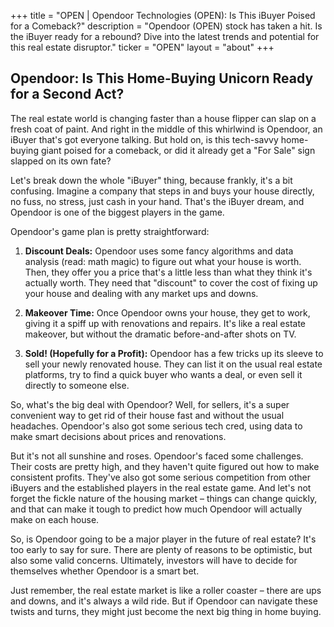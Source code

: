 +++
title = "OPEN |  Opendoor Technologies (OPEN):  Is This iBuyer Poised for a Comeback?"
description = "Opendoor (OPEN) stock has taken a hit. Is the iBuyer ready for a rebound? Dive into the latest trends and potential for this real estate disruptor."
ticker = "OPEN"
layout = "about"
+++

        


## Opendoor: Is This Home-Buying Unicorn Ready for a Second Act?

The real estate world is changing faster than a house flipper can slap on a fresh coat of paint. And right in the middle of this whirlwind is Opendoor, an iBuyer that's got everyone talking. But hold on, is this tech-savvy home-buying giant poised for a comeback, or did it already get a "For Sale" sign slapped on its own fate?

Let's break down the whole "iBuyer" thing, because frankly, it's a bit confusing. Imagine a company that steps in and buys your house directly, no fuss, no stress, just cash in your hand. That's the iBuyer dream, and Opendoor is one of the biggest players in the game.

Opendoor's game plan is pretty straightforward:

1. **Discount Deals:** Opendoor uses some fancy algorithms and data analysis (read: math magic) to figure out what your house is worth. Then, they offer you a price that's a little less than what they think it's actually worth. They need that "discount" to cover the cost of fixing up your house and dealing with any market ups and downs.

2. **Makeover Time:** Once Opendoor owns your house, they get to work, giving it a spiff up with renovations and repairs. It's like a real estate makeover, but without the dramatic before-and-after shots on TV.

3. **Sold! (Hopefully for a Profit):** Opendoor has a few tricks up its sleeve to sell your newly renovated house. They can list it on the usual real estate platforms, try to find a quick buyer who wants a deal, or even sell it directly to someone else.

So, what's the big deal with Opendoor? Well, for sellers, it's a super convenient way to get rid of their house fast and without the usual headaches. Opendoor's also got some serious tech cred, using data to make smart decisions about prices and renovations.

But it's not all sunshine and roses. Opendoor's faced some challenges. Their costs are pretty high, and they haven't quite figured out how to make consistent profits. They've also got some serious competition from other iBuyers and the established players in the real estate game. And let's not forget the fickle nature of the housing market – things can change quickly, and that can make it tough to predict how much Opendoor will actually make on each house.

So, is Opendoor going to be a major player in the future of real estate? It's too early to say for sure. There are plenty of reasons to be optimistic, but also some valid concerns. Ultimately, investors will have to decide for themselves whether Opendoor is a smart bet.

Just remember, the real estate market is like a roller coaster – there are ups and downs, and it's always a wild ride. But if Opendoor can navigate these twists and turns, they might just become the next big thing in home buying. 

        